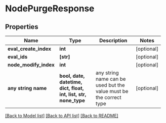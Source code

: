 # NodePurgeResponse


## Properties
Name | Type | Description | Notes
------------ | ------------- | ------------- | -------------
**eval_create_index** | **int** |  | [optional] 
**eval_ids** | **[str]** |  | [optional] 
**node_modify_index** | **int** |  | [optional] 
**any string name** | **bool, date, datetime, dict, float, int, list, str, none_type** | any string name can be used but the value must be the correct type | [optional]

[[Back to Model list]](../README.md#documentation-for-models) [[Back to API list]](../README.md#documentation-for-api-endpoints) [[Back to README]](../README.md)


